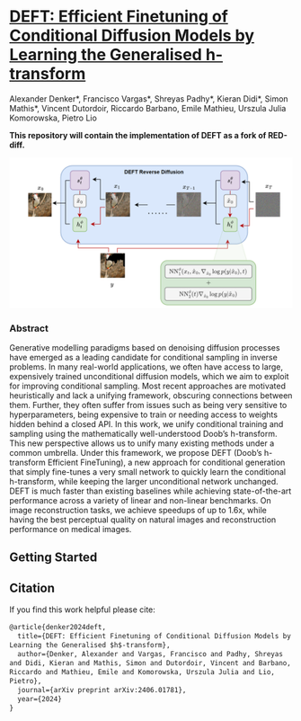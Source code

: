 # [DEFT: Efficient Finetuning of Conditional Diffusion Models by Learning the Generalised h-transform](https://arxiv.org/pdf/2406.01781)

Alexander Denker*, Francisco Vargas*, Shreyas Padhy*, Kieran Didi*, Simon Mathis*, Vincent Dutordoir, Riccardo Barbano, Emile Mathieu, Urszula Julia Komorowska, Pietro Lio 

**This repository will contain the implementation of DEFT as a fork of RED-diff.**



![deft](images/DEFT_Sampling.png)

### Abstract
Generative modelling paradigms based on denoising diffusion processes have emerged as a leading candidate for conditional sampling in inverse problems. In many real-world applications, we often have access to large, expensively trained unconditional diffusion models, which we aim to exploit for improving conditional sampling. Most recent approaches are motivated heuristically and lack a unifying framework, obscuring connections between them. Further, they often suffer from issues such as being very sensitive to hyperparameters, being expensive to train or needing access to weights hidden behind a closed API. In this work, we unify conditional training and sampling using the mathematically well-understood Doob’s h-transform. This new perspective allows us to unify many existing methods under a common umbrella. Under this framework, we propose DEFT (Doob’s h-transform Efficient FineTuning), a new approach for conditional generation that
simply fine-tunes a very small network to quickly learn the conditional h-transform, while keeping the larger unconditional network unchanged. DEFT is much faster
than existing baselines while achieving state-of-the-art performance across a variety of linear and non-linear benchmarks. On image reconstruction tasks, we achieve
speedups of up to 1.6x, while having the best perceptual quality on natural images and reconstruction performance on medical images.

## Getting Started

## Citation

If you find this work helpful please cite:

``` 
@article{denker2024deft,
  title={DEFT: Efficient Finetuning of Conditional Diffusion Models by Learning the Generalised $h$-transform},
  author={Denker, Alexander and Vargas, Francisco and Padhy, Shreyas and Didi, Kieran and Mathis, Simon and Dutordoir, Vincent and Barbano, Riccardo and Mathieu, Emile and Komorowska, Urszula Julia and Lio, Pietro},
  journal={arXiv preprint arXiv:2406.01781},
  year={2024}
}
```